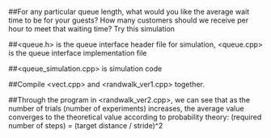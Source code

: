 ##For any particular queue length, what would you like the average wait time to be for your guests? How many customers should we receive per hour to meet that waiting time? Try this simulation

##<queue.h> is the queue interface header file for simulation, <queue.cpp> is the queue interface implementation file

##<queue_simulation.cpp> is simulation code

##Compile <vect.cpp> and <randwalk_ver1.cpp> together.

##Through the program in <randwalk_ver2.cpp>, we can see that as the number of trials (number of experiments) increases, the average value converges to the theoretical value according to probability theory: (required number of steps) = (target distance / stride)^2
